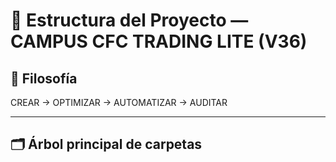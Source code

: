 # 📁 Estructura del Proyecto — CAMPUS CFC TRADING LITE (V36)

## 🧭 Filosofía
CREAR → OPTIMIZAR → AUTOMATIZAR → AUDITAR

---

## 🗂️ Árbol principal de carpetas

